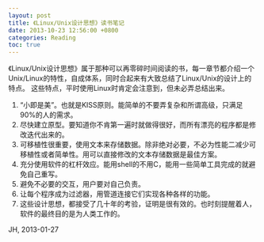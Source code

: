 ```yaml
---
layout: post
title: 《Linux/Unix设计思想》读书笔记
date: 2013-10-23 12:56:00 +0800
categories: Reading
toc: true
---
```


《Linux/Unix设计思想》属于那种可以再零碎时间阅读的书，每一章节都介绍一个
Unix/Linux的特性，自成体系，同时合起来有大致总结了Linux/Unix的设计上的特点。
这些特点，平时使用Linux时肯定会注意到，但未必弄总结出来。

1. “小即是美”。也就是KISS原则。能简单的不要弄复杂和所谓高级，只满足90%的人的需求。
2. 尽快建立原型。要知道你不肯第一遍时就做得很好，而所有漂亮的程序都是修改迭代出来的。
3. 可移植性很重要，使用文本来存储数据。除非绝对必要，不必为性能二减少可移植性或者简单性。用可以直接修改的文本存储数据是最佳方案。
4. 充分使用软件的杠杆效应。能用shell的不用C，能用一些简单工具完成的就避免自己重写。
5. 避免不必要的交互，用户要对自己负责。
6. 让每个程序成为过滤器，用管道连接它们实现各种各样的功能。
7. 这些设计思想，都接受了几十年的考验，证明是很有效的。也时刻提醒着人，软件的最终目的是为人类工作的。

JH, 2013-01-27

